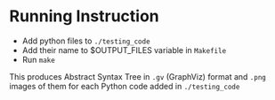 # Running Instruction

- Add python files to `./testing_code`
- Add their name to $OUTPUT_FILES variable in `Makefile`
- Run `make`

This produces Abstract Syntax Tree in `.gv` (GraphViz) format and `.png` images of them for each Python code added in `./testing_code`



